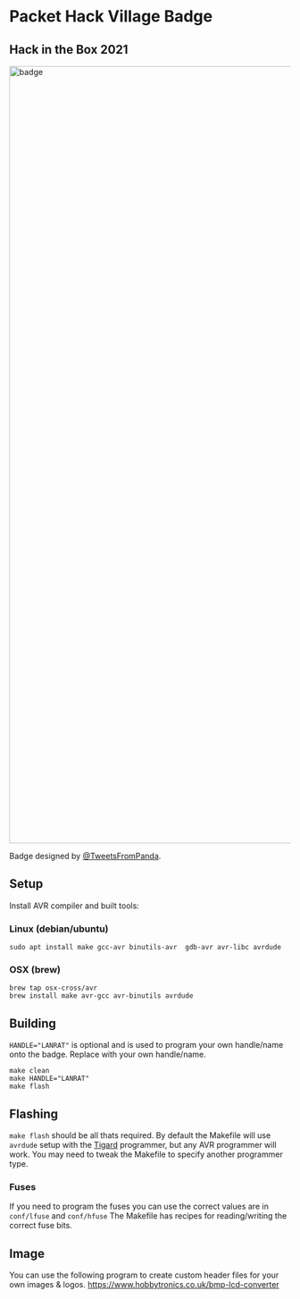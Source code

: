 
# Packet Hack Village Badge

## Hack in the Box 2021

<img width="1391" alt="badge" src="https://user-images.githubusercontent.com/164192/143951272-8e56367f-7359-47f5-b485-b351de2fadd6.png">


Badge designed by [@TweetsFromPanda](https://twitter.com/TweetsFromPanda).

## Setup

Install AVR compiler and built tools:

### Linux (debian/ubuntu)

```shell
sudo apt install make gcc-avr binutils-avr  gdb-avr avr-libc avrdude
```

### OSX (brew)

```shell
brew tap osx-cross/avr
brew install make avr-gcc avr-binutils avrdude
```

## Building

`HANDLE="LANRAT"` is optional and is used to program your own handle/name onto the badge. Replace with your own handle/name.

```shell
make clean
make HANDLE="LANRAT"
make flash
```

## Flashing

`make flash` should be all thats required. By default the Makefile will use `avrdude` setup with the [Tigard](https://github.com/tigard-tools/tigard) programmer, but any AVR programmer will work. You may need to tweak the Makefile to specify another programmer type.

### Fuses

If you need to program the fuses you can use the correct values are in `conf/lfuse` and `conf/hfuse`
The Makefile has recipes for reading/writing the correct fuse bits.

## Image

You can use the following program to create custom header files for your own images & logos.
https://www.hobbytronics.co.uk/bmp-lcd-converter
